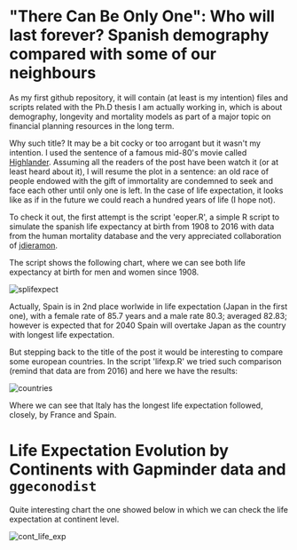 # "There Can Be Only One": Who will last forever? Spanish demography compared with some of our neighbours

As my first github repository, it will contain (at least is my intention) files and scripts related with the Ph.D thesis I am actually working in, which is about demography, longevity and mortality models as part of a major topic on financial planning resources in the long term.

Why such title? It may be a bit cocky or too arrogant but it wasn't my intention. I used the sentence of a famous mid-80's movie called [Highlander](https://www.imdb.com/title/tt0091203/?ref_=fn_al_tt_1). Assuming all the readers of the post have been watch it (or at least heard about it), I will resume the plot in a sentence: an old race of people endowed with the gift of immortality are condemned to seek and face each other until only one is left. In the case of life expectation, it looks like as if in the future we could reach a hundred years of life (I hope not).

To check it out, the first attempt is the script 'eoper.R', a simple R script to simulate the spanish life expectancy at birth from 1908 to 2016 with data from the human mortality database and the very appreciated collaboration of [jdieramon](http://jdieramon.github.io). 

The script shows the following chart, where we can see both life expectancy at birth for men and women since 1908. 

![splifexpect](https://user-images.githubusercontent.com/45860181/50893589-80352480-1401-11e9-86b4-9006acb9e268.png)

Actually, Spain is in 2nd place worlwide in life expectation (Japan in the first one), with a female rate of 85.7 years and a male rate 80.3; averaged 82.83; however is expected that for 2040 Spain will overtake Japan as the country with longest life expectation.

But stepping back to the title of the post it would be interesting to compare some european countries. In the script 'lifexp.R' we tried such comparison (remind that data are from 2016) and here we have the results:

![countries](https://user-images.githubusercontent.com/45860181/50896452-51bb4780-1409-11e9-87f2-e151ef213b53.png)

Where we can see that Italy has the longest life expectation followed, closely, by France and Spain.

# Life Expectation Evolution by Continents with Gapminder data and `ggeconodist`

Quite interesting chart the one showed below in which we can check the life expectation at continent level.

![cont_life_exp](https://user-images.githubusercontent.com/45860181/66061634-20a71800-e540-11e9-80df-e7356016a842.png)
